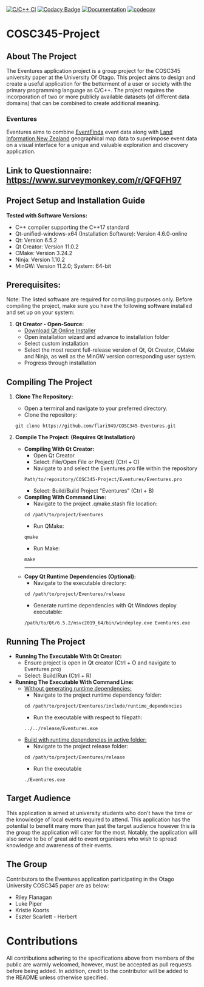 [![C/C++ CI](https://github.com/flari949/COSC345-Eventures/actions/workflows/c-cpp.yml/badge.svg)](https://github.com/flari949/COSC345-Eventures/actions/workflows/c-cpp.yml)
[![Codacy Badge](https://app.codacy.com/project/badge/Grade/198761ccc0644b26b6df4f6158db10e4)](https://app.codacy.com/gh/flari949/COSC345-Eventures/dashboard?utm_source=gh&utm_medium=referral&utm_content=&utm_campaign=Badge_grade)
[![Documentation](https://codedocs.xyz/lukePiper03/COSC345-Eventures.svg)](https://codedocs.xyz/lukePiper03/COSC345-Eventures/)
[![codecov](https://codecov.io/gh/lukePiper03/COSC345-Eventures/graph/badge.svg?token=HPN71JUDL7)](https://codecov.io/gh/lukePiper03/COSC345-Eventures)
# COSC345-Project
## About The Project
The Eventures application project is a group project for the COSC345 university paper at the University Of Otago. This project aims to design and create a useful application for the betterment of a user or society with the primary programming language as C/C++. The project requires the incorporation of two or more publicly available datasets (of different data domains) that can be combined to create additional meaning.

### Eventures
Eventures aims to combine [EventFinda](eventfinda.co.nz) event data along with [Land Information New Zealand](https://data.linz.govt.nz) geographical map data to superimpose event data on a visual interface for a unique and valuable exploration and discovery application.

## Link to Questionnaire: https://www.surveymonkey.com/r/QFQFH97

## Project Setup and Installation Guide
**Tested with Software Versions:**
  - C++ compiler supporting the C++17 standard
  - Qt-unified-windows-x64 (Installation Software): Version 4.6.0-online
  - Qt: Version 6.5.2
  - Qt Creator: Version 11.0.2
  - CMake: Version 3.24.2
  - Ninja: Version 1.10.2
  - MinGW: Version 11.2.0; System: 64-bit

## Prerequisites:
Note: The listed software are required for compiling purposes only.
Before compiling the project, make sure you have the following software installed and set up on your system:
1. **Qt Creator - Open-Source:**
     - [Download Qt Online Installer](https://www.qt.io/download-open-source)
     - Open installation wizard and advance to installation folder
     - Select custom installation
     - Select the most recent full-release version of Qt, Qt Creator, CMake and Ninja, as well as the MinGW version corresponding user system.
     - Progress through installation

## Compiling The Project
 1. **Clone The Repository:**
     - Open a terminal and navigate to your preferred directory.
     - Clone the repository:
     ```
     git clone https://github.com/flari949/COSC345-Eventures.git
     ```

 2. **Compile The Project: (Requires Qt Installation)**
    - **Compiling With Qt Creator:**
       - Open Qt Creator
       - Select: File/Open File or Project/ (Ctrl + O)
       - Navigate to and select the Eventures.pro file within the repository
       ```
       Path/to/repository/COSC345-Project/Eventures/Eventures.pro
       ```
       - Select: Build/Build Project "Eventures" (Ctrl + B)
    - **Compiling With Command Line:**
       - Navigate to the project .qmake.stash file location:
       ```
       cd /path/to/project/Eventures
       ```
       - Run QMake:
       ```
       qmake
       ```
       - Run Make:
       ```
       make
       ```
      <hr>
    - **Copy Qt Runtime Dependencies (Optional):**
       - Navigate to the executable directory:
       ```
       cd /path/to/project/Eventures/release 
       ```
       - Generate runtime dependencies with Qt Windows deploy executable:
       ```
       /path/to/Qt/6.5.2/msvc2019_64/bin/windeploy.exe Eventures.exe
       ```

## Running The Project
 - **Running The Executable With Qt Creator:**
     - Ensure project is open in Qt creator (Ctrl + O and navigate to Eventures.pro)
     - Select: Build/Run (Ctrl + R)
 - **Running The Executable With Command Line:**
     - <ins>Without generating runtime dependencies:</ins>
          - Navigate to the project runtime dependency folder:
          ```
          cd /path/to/project/Eventures/include/runtime_dependencies
          ```
          - Run the executable with respect to filepath:
          ```
          ../../release/Eventures.exe
          ```
     - <ins>Build with runtime dependencies in active folder:</ins>
          - Navigate to the project release folder:
          ```
          cd /path/to/project/Eventures/release
          ```
          - Run the executable
          ```
          ./Eventures.exe
          ```

## Target Audience
This application is aimed at university students who don't have the time or the knowledge of local events required to attend. This application has the potential to benefit many more than just the target audience however this is the group the application will cater for the most. Notably, the application will also serve to be of great aid to event organisers who wish to spread knowledge and awareness of their events.

## The Group
Contributors to the Eventures application participating in the Otago University COSC345 paper are as below:
  - Riley Flanagan
  - Luke Piper
  - Kristie Koorts
  - Eszter Scarlett - Herbert


# Contributions
All contributions adhering to the specifications above from members of the public are warmly welcomed, however, must be accepted as pull requests before being added. In addition, credit to the contributor will be added to the README unless otherwise specified.

